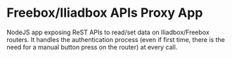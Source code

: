 # Freebox/Iliadbox APIs Proxy App

NodeJS app exposing ReST APIs to read/set data on Iliadbox/Freebox routers.
It handles the authentication process (even if first time, there is the need for a manual button press on the router) at every call.
